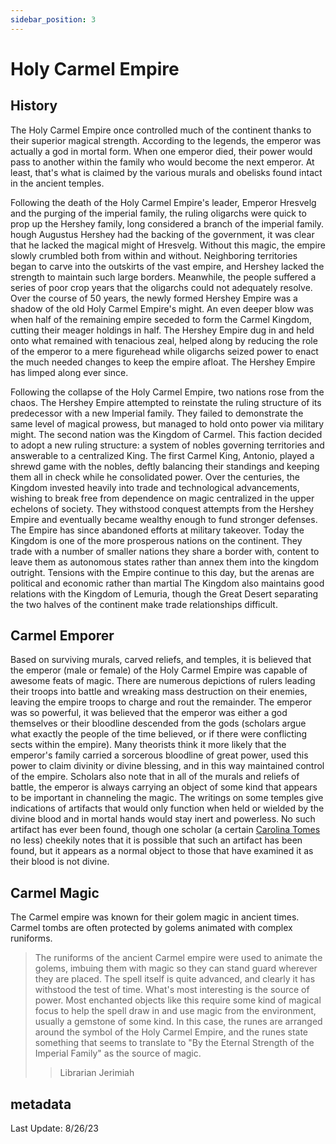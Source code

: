 ```yaml
---
sidebar_position: 3
---
```


# Holy Carmel Empire

## History
The Holy Carmel Empire once controlled much of the continent thanks to their superior magical strength. 
According to the legends, the emperor was actually a god in mortal form. 
When one emperor died, their power would pass to another within the family who would become the next emperor. 
At least, that's what is claimed by the various murals and obelisks found intact in the ancient temples.

Following the death of the Holy Carmel Empire's leader, Emperor Hresvelg and the purging of the imperial family, the ruling oligarchs were quick to prop up the Hershey family, long considered a branch of the imperial family. 
hough Augustus Hershey had the backing of the government, it was clear that he lacked the magical might of Hresvelg. Without this magic, the empire slowly crumbled both from within and without.
Neighboring territories began to carve into the outskirts of the vast empire, and Hershey lacked the strength to maintain such large borders. 
Meanwhile, the people suffered a series of poor crop years that the oligarchs could not adequately resolve. 
Over the course of 50 years, the newly formed Hershey Empire was a shadow of the old Holy Carmel Empire's might. An even deeper blow was when half of the remaining empire seceded to form the Carmel Kingdom, cutting their meager holdings in half. 
The Hershey Empire dug in and held onto what remained with tenacious zeal, helped along by reducing the role of the emperor to a mere figurehead while oligarchs seized power to enact the much needed changes to keep the empire afloat. 
The Hershey Empire has limped along ever since.

Following the collapse of the Holy Carmel Empire, two nations rose from the chaos. 
The Hershey Empire attempted to reinstate the ruling structure of its predecessor with a new Imperial family. 
They failed to demonstrate the same level of magical prowess, but managed to hold onto power via military might. 
The second nation was the Kingdom of Carmel. 
This faction decided to adopt a new ruling structure: a system of nobles governing territories and answerable to a centralized King. 
The first Carmel King, Antonio, played a shrewd game with the nobles, deftly balancing their standings and keeping them all in check while he consolidated power. 
Over the centuries, the Kingdom invested heavily into trade and technological advancements, wishing to break free from dependence on magic centralized in the upper echelons of society. 
They withstood conquest attempts from the Hershey Empire and eventually became wealthy enough to fund stronger defenses. The Empire has since abandoned efforts at military takeover. 
Today the Kingdom is one of the more prosperous nations on the continent. 
They trade with a number of smaller nations they share a border with, content to leave them as autonomous states rather than annex them into the kingdom outright. 
Tensions with the Empire continue to this day, but the arenas are political and economic rather than martial
The Kingdom also maintains good relations with the Kingdom of Lemuria, though the Great Desert separating the two halves of the continent make trade relationships difficult.

## Carmel Emporer
Based on surviving murals, carved reliefs, and temples, it is believed that the emperor (male or female) of the Holy Carmel Empire was capable of awesome feats of magic. 
There are numerous depictions of rulers leading their troops into battle and wreaking mass destruction on their enemies, leaving the empire troops to charge and rout the remainder. 
The emperor was so powerful, it was believed that the emperor was either a god themselves or their bloodline descended from the gods (scholars argue what exactly the people of the time believed, or if there were conflicting sects within the empire). Many theorists think it more likely that the emperor's family carried a sorcerous bloodline of great power, used this power to claim divinity or divine blessing, and in this way maintained control of the empire.
Scholars also note that in all of the murals and reliefs of battle, the emperor is always carrying an object of some kind that appears to be important in channeling the magic. 
The writings on some temples give indications of artifacts that would only function when held or wielded by the divine blood and in mortal hands would stay inert and powerless. 
No such artifact has ever been found, though one scholar (a certain [Carolina Tomes](../../npcs/carolina_jones) no less) cheekily notes that it is possible that such an artifact has been found, but it appears as a normal object to those that have examined it as their blood is not divine.


## Carmel Magic
The Carmel empire was known for their golem magic in ancient times. 
Carmel tombs are often protected by golems animated with complex runiforms. 

> The runiforms of the ancient Carmel empire were used to animate the golems, imbuing them with magic so they can stand guard wherever they are placed. 
> The spell itself is quite advanced, and clearly it has withstood the test of time. 
> What's most interesting is the source of power. 
> Most enchanted objects like this require some kind of magical focus to help the spell draw in and use magic from the environment, usually a gemstone of some kind. 
> In this case, the runes are arranged around the symbol of the Holy Carmel Empire, and the runes state something that seems to translate to "By the Eternal Strength of the Imperial Family" as the source of magic. 
> > Librarian Jerimiah

## metadata
Last Update: 8/26/23